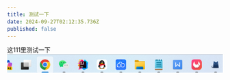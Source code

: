 ```yaml
---
title: 测试一下
date: 2024-09-27T02:12:35.736Z
published: false
---
```


这111里测试一下![1727402974887.jpg](https://github.com/wj15118940771/tinymind-blog/blob/main/assets/images/2024-09-27/1727403113098.jpg?raw=true)
